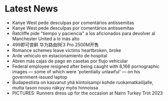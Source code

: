 # Latest News
-  Kanye West pede desculpas por comentários antissemitas
-  Kanye West pede desculpas por comentários antissemitas
-  Ratcliffe pide "tiempo y paciencia" a los aficionados para devolver al Manchester United a lo más alto
-  499即可尝鲜 华为路由BE3 Pro 2500M开售
-  Romance schemes leave victims heartbroken, broke
-  Arde vehículo en estacionamiento de hospital
-  Abren más cajas de pago en casetas por flujo vehicular
-  Federal employee resigned after being caught with 8,166 pornographic images — some of which were 'potentially unlawful' — on his government-issued laptop
-  Budapestista on kasvanut yhä kiintoisampi kohde ruokamatkailijalle, mutta tason nousu näkyy myös hinnoissa
-  PICTURES: Runners dress up for the occasion at Nairn Turkey Trot 2023
